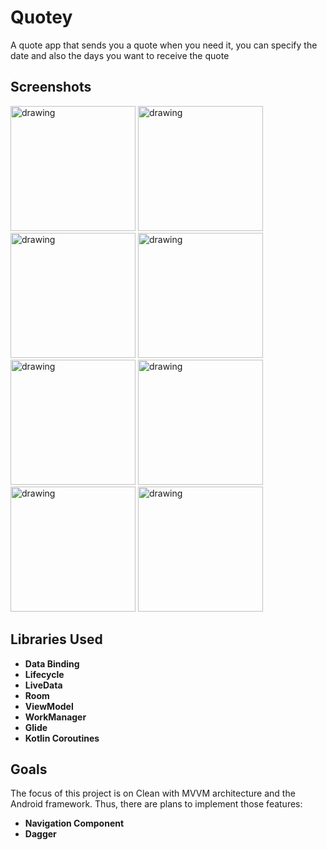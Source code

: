 # Quotey

A quote app that sends you a quote when you need it,
you can specify the date and also the days you want to receive the quote

## Screenshots

<img src="metadata/Interface.png" alt="drawing" width="200"/>
  
<img src="metadata/HomePage.png" alt="drawing" width="200"/>
  
<img src="metadata/Favorites.png" alt="drawing" width="200"/>
  
<img src="metadata/Settings.png" alt="drawing" width="200"/>

  <!-- Dark mode -->
<img src="metadata/Interface-1.png" alt="drawing" width="200"/>
  
<img src="metadata/HomePage-1.png" alt="drawing" width="200"/>
  
<img src="metadata/Favorites-1.png" alt="drawing" width="200"/>
  
<img src="metadata/Settings-1.png" alt="drawing" width="200"/>

## Libraries Used

- **Data Binding**
- **Lifecycle**
- **LiveData**
- **Room**
- **ViewModel**
- **WorkManager**
- **Glide**
- **Kotlin Coroutines**

## Goals

The focus of this project is on Clean with MVVM architecture and the Android framework.
Thus, there are plans to implement those features:

- **Navigation Component**
- **Dagger**
